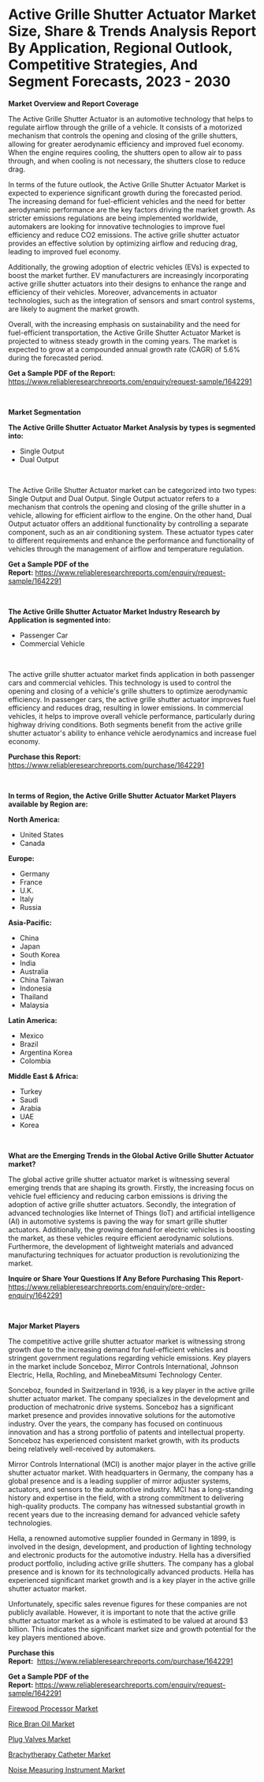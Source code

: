 <p><h1>Active Grille Shutter Actuator Market Size, Share & Trends Analysis Report By Application, Regional Outlook, Competitive Strategies, And Segment Forecasts, 2023 - 2030</h1></p><p><strong>Market Overview and Report Coverage</strong></p>
<p><p>The Active Grille Shutter Actuator is an automotive technology that helps to regulate airflow through the grille of a vehicle. It consists of a motorized mechanism that controls the opening and closing of the grille shutters, allowing for greater aerodynamic efficiency and improved fuel economy. When the engine requires cooling, the shutters open to allow air to pass through, and when cooling is not necessary, the shutters close to reduce drag.</p><p>In terms of the future outlook, the Active Grille Shutter Actuator Market is expected to experience significant growth during the forecasted period. The increasing demand for fuel-efficient vehicles and the need for better aerodynamic performance are the key factors driving the market growth. As stricter emissions regulations are being implemented worldwide, automakers are looking for innovative technologies to improve fuel efficiency and reduce CO2 emissions. The active grille shutter actuator provides an effective solution by optimizing airflow and reducing drag, leading to improved fuel economy.</p><p>Additionally, the growing adoption of electric vehicles (EVs) is expected to boost the market further. EV manufacturers are increasingly incorporating active grille shutter actuators into their designs to enhance the range and efficiency of their vehicles. Moreover, advancements in actuator technologies, such as the integration of sensors and smart control systems, are likely to augment the market growth.</p><p>Overall, with the increasing emphasis on sustainability and the need for fuel-efficient transportation, the Active Grille Shutter Actuator Market is projected to witness steady growth in the coming years. The market is expected to grow at a compounded annual growth rate (CAGR) of 5.6% during the forecasted period.</p></p>
<p><strong>Get a Sample PDF of the Report:</strong> <a href="https://www.reliableresearchreports.com/enquiry/request-sample/1642291">https://www.reliableresearchreports.com/enquiry/request-sample/1642291</a></p>
<p>&nbsp;</p>
<p><strong>Market Segmentation</strong></p>
<p><strong>The Active Grille Shutter Actuator Market Analysis by types is segmented into:</strong></p>
<p><ul><li>Single Output</li><li>Dual Output</li></ul></p>
<p>&nbsp;</p>
<p><p>The Active Grille Shutter Actuator market can be categorized into two types: Single Output and Dual Output. Single Output actuator refers to a mechanism that controls the opening and closing of the grille shutter in a vehicle, allowing for efficient airflow to the engine. On the other hand, Dual Output actuator offers an additional functionality by controlling a separate component, such as an air conditioning system. These actuator types cater to different requirements and enhance the performance and functionality of vehicles through the management of airflow and temperature regulation.</p></p>
<p><strong>Get a Sample PDF of the Report:</strong>&nbsp;<a href="https://www.reliableresearchreports.com/enquiry/request-sample/1642291">https://www.reliableresearchreports.com/enquiry/request-sample/1642291</a></p>
<p>&nbsp;</p>
<p><strong>The Active Grille Shutter Actuator Market Industry Research by Application is segmented into:</strong></p>
<p><ul><li>Passenger Car</li><li>Commercial Vehicle</li></ul></p>
<p>&nbsp;</p>
<p><p>The active grille shutter actuator market finds application in both passenger cars and commercial vehicles. This technology is used to control the opening and closing of a vehicle's grille shutters to optimize aerodynamic efficiency. In passenger cars, the active grille shutter actuator improves fuel efficiency and reduces drag, resulting in lower emissions. In commercial vehicles, it helps to improve overall vehicle performance, particularly during highway driving conditions. Both segments benefit from the active grille shutter actuator's ability to enhance vehicle aerodynamics and increase fuel economy.</p></p>
<p><strong>Purchase this Report:</strong>&nbsp; <a href="https://www.reliableresearchreports.com/purchase/1642291">https://www.reliableresearchreports.com/purchase/1642291</a></p>
<p>&nbsp;</p>
<p><strong>In terms of Region, the Active Grille Shutter Actuator Market Players available by Region are:</strong></p>
<p>
    <p> <strong> North America: </strong>
        <ul>
            <li>United States</li>
            <li>Canada</li>
        </ul>
        </p> 
    <p> <strong> Europe: </strong>
        <ul>
            <li>Germany</li>
            <li>France</li>
            <li>U.K.</li>
            <li>Italy</li>
            <li>Russia</li>
        </ul>
        </p> 
    <p> <strong> Asia-Pacific: </strong>
        <ul>
            <li>China</li>
            <li>Japan</li>
            <li>South Korea</li>
            <li>India</li>
            <li>Australia</li>
            <li>China Taiwan</li>
            <li>Indonesia</li>
            <li>Thailand</li>
            <li>Malaysia</li>
        </ul>
        </p> 
    <p> <strong> Latin America: </strong>
        <ul>
            <li>Mexico</li>
            <li>Brazil</li>
            <li>Argentina Korea</li>
            <li>Colombia</li>
        </ul>
        </p> 
    <p> <strong> Middle East & Africa: </strong>
        <ul>
            <li>Turkey</li>
            <li>Saudi</li>
            <li>Arabia</li>
            <li>UAE</li>
            <li>Korea</li>
        </ul>
    </p>
    </p>
<p>&nbsp;</p>
<p><strong>What are the Emerging Trends in the Global Active Grille Shutter Actuator market?</strong></p>
<p><p>The global active grille shutter actuator market is witnessing several emerging trends that are shaping its growth. Firstly, the increasing focus on vehicle fuel efficiency and reducing carbon emissions is driving the adoption of active grille shutter actuators. Secondly, the integration of advanced technologies like Internet of Things (IoT) and artificial intelligence (AI) in automotive systems is paving the way for smart grille shutter actuators. Additionally, the growing demand for electric vehicles is boosting the market, as these vehicles require efficient aerodynamic solutions. Furthermore, the development of lightweight materials and advanced manufacturing techniques for actuator production is revolutionizing the market.</p></p>
<p><strong>Inquire or Share Your Questions If Any Before Purchasing This Report</strong>- <a href="https://www.reliableresearchreports.com/enquiry/pre-order-enquiry/1642291">https://www.reliableresearchreports.com/enquiry/pre-order-enquiry/1642291</a></p>
<p>&nbsp;</p>
<p><strong>Major Market Players</strong></p>
<p><p>The competitive active grille shutter actuator market is witnessing strong growth due to the increasing demand for fuel-efficient vehicles and stringent government regulations regarding vehicle emissions. Key players in the market include Sonceboz, Mirror Controls International, Johnson Electric, Hella, Rochling, and MinebeaMitsumi Technology Center.</p><p>Sonceboz, founded in Switzerland in 1936, is a key player in the active grille shutter actuator market. The company specializes in the development and production of mechatronic drive systems. Sonceboz has a significant market presence and provides innovative solutions for the automotive industry. Over the years, the company has focused on continuous innovation and has a strong portfolio of patents and intellectual property. Sonceboz has experienced consistent market growth, with its products being relatively well-received by automakers.</p><p>Mirror Controls International (MCI) is another major player in the active grille shutter actuator market. With headquarters in Germany, the company has a global presence and is a leading supplier of mirror adjuster systems, actuators, and sensors to the automotive industry. MCI has a long-standing history and expertise in the field, with a strong commitment to delivering high-quality products. The company has witnessed substantial growth in recent years due to the increasing demand for advanced vehicle safety technologies.</p><p>Hella, a renowned automotive supplier founded in Germany in 1899, is involved in the design, development, and production of lighting technology and electronic products for the automotive industry. Hella has a diversified product portfolio, including active grille shutters. The company has a global presence and is known for its technologically advanced products. Hella has experienced significant market growth and is a key player in the active grille shutter actuator market.</p><p>Unfortunately, specific sales revenue figures for these companies are not publicly available. However, it is important to note that the active grille shutter actuator market as a whole is estimated to be valued at around $3 billion. This indicates the significant market size and growth potential for the key players mentioned above.</p></p>
<p><strong>Purchase this Report:</strong>&nbsp;&nbsp;<a href="https://www.reliableresearchreports.com/purchase/1642291">https://www.reliableresearchreports.com/purchase/1642291</a></p>
<p></p>
<p><strong>Get a Sample PDF of the Report:</strong>&nbsp;<a href="https://www.reliableresearchreports.com/enquiry/request-sample/1642291">https://www.reliableresearchreports.com/enquiry/request-sample/1642291</a></p>
<p><p><a href="https://www.linkedin.com/pulse/firewood-processor-market-share-amp-new-trends-analysis-xwswe/">Firewood Processor Market</a></p><p><a href="https://medium.com/@kennethjensen27/rice-bran-oil-market-furnishes-information-on-market-share-market-trends-and-market-growth-36c84e9f8bcd">Rice Bran Oil Market</a></p><p><a href="https://medium.com/@mayekuhic/plug-valves-market-the-key-to-successful-business-strategy-forecast-till-2030-c79fb3b143a6">Plug Valves Market</a></p><p><a href="https://www.linkedin.com/pulse/brachytherapy-catheter-market-size-share-amp-trends-analysis-sisze/">Brachytherapy Catheter Market</a></p><p><a href="https://www.linkedin.com/pulse/noise-measuring-instrument-market-size-share-amp-trends-analysis-ylwwe/">Noise Measuring Instrument Market</a></p></p>